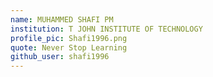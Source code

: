 ```yaml
---
name: MUHAMMED SHAFI PM
institution: T JOHN INSTITUTE OF TECHNOLOGY
profile_pic: Shafi1996.png
quote: Never Stop Learning
github_user: shafi1996
---
```

